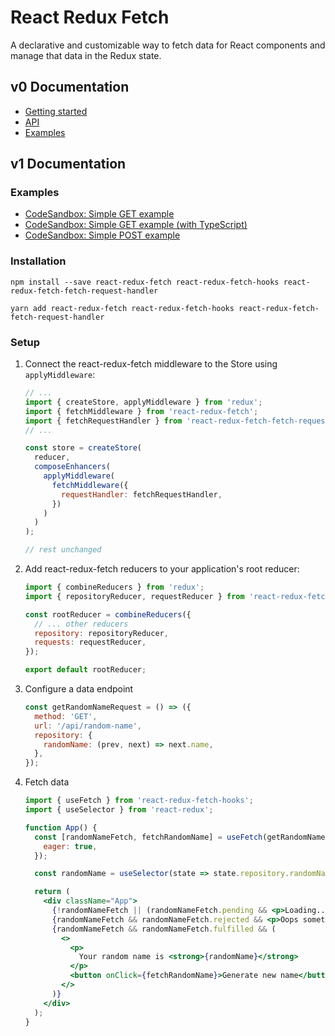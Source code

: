 # React Redux Fetch

A declarative and customizable way to fetch data for React components and manage that data in the Redux state.

## v0 Documentation

- [Getting started](http://hirviid.github.io/react-redux-fetch/docs/getting-started)
- [API](http://hirviid.github.io/react-redux-fetch/docs/redux-fetch-config)
- [Examples](http://hirviid.github.io/react-redux-fetch/docs/examples)

## v1 Documentation

### Examples

- [CodeSandbox: Simple GET example](https://codesandbox.io/s/react-redux-fetch-hooks-simple-get-os7wf)
- [CodeSandbox: Simple GET example (with TypeScript)](https://codesandbox.io/s/react-redux-fetch-hooks-simple-get-ts-b11bs)
- [CodeSandbox: Simple POST example](https://codesandbox.io/s/react-redux-fetch-simple-post-g1u0r)

### Installation

```
npm install --save react-redux-fetch react-redux-fetch-hooks react-redux-fetch-fetch-request-handler

yarn add react-redux-fetch react-redux-fetch-hooks react-redux-fetch-fetch-request-handler
```

### Setup

1. Connect the react-redux-fetch middleware to the Store using `applyMiddleware`:

   ```js
   // ...
   import { createStore, applyMiddleware } from 'redux';
   import { fetchMiddleware } from 'react-redux-fetch';
   import { fetchRequestHandler } from 'react-redux-fetch-fetch-request-handler';
   // ...

   const store = createStore(
     reducer,
     composeEnhancers(
       applyMiddleware(
         fetchMiddleware({
           requestHandler: fetchRequestHandler,
         })
       )
     )
   );

   // rest unchanged
   ```

2. Add react-redux-fetch reducers to your application's root reducer:

   ```js
   import { combineReducers } from 'redux';
   import { repositoryReducer, requestReducer } from 'react-redux-fetch';

   const rootReducer = combineReducers({
     // ... other reducers
     repository: repositoryReducer,
     requests: requestReducer,
   });

   export default rootReducer;
   ```

3. Configure a data endpoint

   ```js
   const getRandomNameRequest = () => ({
     method: 'GET',
     url: '/api/random-name',
     repository: {
       randomName: (prev, next) => next.name,
     },
   });
   ```

4. Fetch data

   ```jsx
   import { useFetch } from 'react-redux-fetch-hooks';
   import { useSelector } from 'react-redux';

   function App() {
     const [randomNameFetch, fetchRandomName] = useFetch(getRandomNameRequest, {
       eager: true,
     });

     const randomName = useSelector(state => state.repository.randomName);

     return (
       <div className="App">
         {!randomNameFetch || (randomNameFetch.pending && <p>Loading...</p>)}
         {randomNameFetch && randomNameFetch.rejected && <p>Oops something went wrong</p>}
         {randomNameFetch && randomNameFetch.fulfilled && (
           <>
             <p>
               Your random name is <strong>{randomName}</strong>
             </p>
             <button onClick={fetchRandomName}>Generate new name</button>
           </>
         )}
       </div>
     );
   }
   ```
